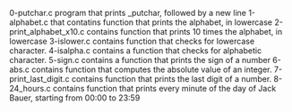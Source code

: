 0-putchar.c program that prints _putchar, followed by a new line
1-alphabet.c that contatins function that prints the alphabet, in lowercase
2-print_alphabet_x10.c contains function that prints 10 times the alphabet, in lowercase
3-islower.c contains function that checks for lowercase character.
4-isalpha.c contains a  function that checks for alphabetic character.
5-sign.c contains a function that prints the sign of a number
6-abs.c contains  function that computes the absolute value of an integer.
7-print_last_digit.c contains  function that prints the last digit of a number.
8-24_hours.c contains  function that prints every minute of the day of Jack Bauer, starting from 00:00 to 23:59
